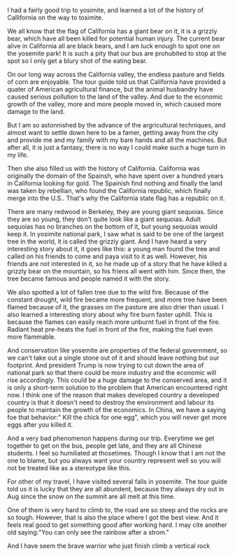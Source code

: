 I had a fairly good trip to yosimite, and learned a lot of the history of Callifornia on the way to tosimite.

We all know that the flag of California has a giant bear on it, it is a grizzly bear, which have all been killed for potential human injury. The current bear alive in California all are black bears, and I am luck enough to spot one on the yosemite park! It is such a pity that our bus are prohubited to stop at the spot so I only get a blury shot of the eating bear.

On our long way across the California valley, the endless pasture and fields of corn are enjoyable. The tour guide told us that California have provided a quater of American agricultural finance, but the animal husbandry have caused serious pollution to the land of the valley. And due to the economic growth of the valley, more and more people moved in, which caused more damage to the land.

But I am so astonnished by the advance of the argricultural techniques, and almost want to settle down here to be a famer, getting away from the city and provide me and my family with my bare hands and all the machines. But after all, it is just a fantasy, there is no way I could make such a huge turn in my life.

Then she also filled us with the history of California. California was originally the domain of the Spainsh, who have spent over a hundred years in California looking for gold. The Spainish find nothing and finally the land was taken by rebellian, who found the California republic, which finally merge into the U.S.. That's why the California state flag has a republic on it.

There are many redwood in Berkeley, they are young giant sequoias. Since they are so young, they don't quite look like a giant sequoias. Adult sequoias has no branches on the bottom of it, but young sequoias would keep it. In yosimite national park, I saw what is said to be one of the largest tree in the world, it is called the grizzly giant. And I have heard a very interesting story about it, it goes like this: a young man found the tree and called on his friends to come and paya visit to it as well. However, his friends are not interested in it, so he made up of a story that he have killed a grizzly bear on the mountain, so his friens all went with him. Since then, the tree became famous and people named it with the story.

We also spotted a lot of fallen tree due to the wild fire. Because of the constant drought, wild fire became more frequent, and more tree have been flamed because of it, the grasses on the pasture are also drier than usual. I also learned a interesting story about why fire burn faster uphill. This is because the flames can easily reach more unburnt fuel in front of the fire. Radiant heat pre-heats the fuel in front of the fire, making the fuel even more flammable.

And conservation like yosemite are properties of the federal government, so we can't take out a single stone out of it and should leave nothing but our footprint. And president Trump is now trying to cut down the area of national park so that there could be more industry and the economic will rise accordingly. This could be a huge damage to the conserved area, and it is only a short-term solution to the problem that American encountered right now. I think one of the reason that makes developed country a developed country is that it doesn't need to destroy the environment and labour its people to maintain the growth of the economics. In China, we have a saying foe that behavior:" Kill the chick for one egg", which you will never get more eggs after you killed it.

And a very bad phenomenon happens during our trip. Everytime we get together to get on the bus, people get late, and they are all Chinese students. I feel so humiliated at thosetimes. Though I know that I am not the one to blame, but you always want your country represent well so you will not be treated like as a stereotype like this.

For other of my travel, I have visited several falls in yosemite. The tour guide told us it is lucky that they are all abundent, because they always dry out in Aug since the snow on the summit are all melt at this time. 

One of them is very hard to climb to, the road are so steep and the rocks are so tough. However, that is also the place where I got the best view. And it feels real good to get something good after working hard. I may cite another old saying:"You can only see the rainbow after a strom."

And I have seem the brave warrior who just finish climb a vertical rock

